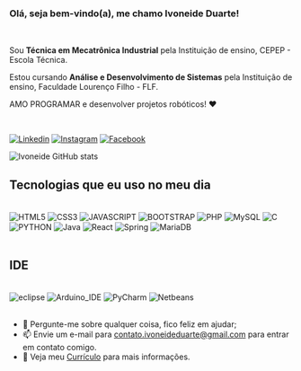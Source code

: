 ### Olá, seja bem-vindo(a), me chamo Ivoneide Duarte!
<br/>
<p>Sou <strong>Técnica em Mecatrônica Industrial</strong> pela Instituição de ensino, CEPEP - Escola Técnica.</p>
<p>Estou cursando <strong>Análise e Desenvolvimento de Sistemas</strong> pela Instituição de ensino, Faculdade Lourenço Filho - FLF.</p>
<p>AMO PROGRAMAR e desenvolver projetos robóticos! ❤️<p/>

<br/>

[![Linkedin](https://img.shields.io/badge/LinkedIn-0077B5?style=for-the-badge&logo=linkedin&logoColor=white)](https://www.linkedin.com/in/ivoneide-duarte-a2152b229/)
[![Instagram](https://img.shields.io/badge/Instagram-E4405F?style=for-the-badge&logo=instagram&logoColor=white)](www.instagram.com/ivoneide.duarte25)
[![Facebook](	https://img.shields.io/badge/Facebook-1877F2?style=for-the-badge&logo=facebook&logoColor=white)](https://www.facebook.com/ivoneide.duarte.731/)

![Ivoneide GitHub stats](https://github-readme-stats.vercel.app/api?username=Ivoneideduarte&show_icons=true&theme=dracula)

## Tecnologias que eu uso no meu dia

<div style="display: inline_block"><br/>
    <img align="center" alt="HTML5" src="https://img.shields.io/badge/HTML5-E34F26?style=for-the-badge&logo=html5&logoColor=white"/>
    <img align="center" alt="CSS3" src="https://img.shields.io/badge/CSS3-1572B6?style=for-the-badge&logo=css3&logoColor=white"/>
    <img align="center" alt="JAVASCRIPT" src="https://img.shields.io/badge/JavaScript-F7DF1E?style=for-the-badge&logo=javascript&logoColor=black"/>
    <img align="center" alt="BOOTSTRAP" src="https://img.shields.io/badge/Bootstrap-563D7C?style=for-the-badge&logo=bootstrap&logoColor=white"/>
    <img align="center" alt="PHP" src="https://img.shields.io/badge/PHP-777BB4?style=for-the-badge&logo=php&logoColor=white"/>
    <img align="center" alt="MySQL" src="https://img.shields.io/badge/MySQL-005C84?style=for-the-badge&logo=mysql&logoColor=white"/>
    <img align="center" alt="C" src="https://img.shields.io/badge/C-00599C?style=for-the-badge&logo=c&logoColor=white"/>
    <img align="center" alt="PYTHON" src="https://img.shields.io/badge/Python-14354C?style=for-the-badge&logo=python&logoColor=white"/>
    <img align="center" alt="Java" src="https://img.shields.io/badge/Java-ED8B00?style=for-the-badge&logo=java&logoColor=white"/>
    <img align="center" alt="React" src="https://img.shields.io/badge/React-20232A?style=for-the-badge&logo=react&logoColor=61DAFB"/>
    <img align="center" alt="Spring" src="https://img.shields.io/badge/Spring-6DB33F?style=for-the-badge&logo=spring&logoColor=white"/>
    <!--<img align="center" alt="MongoDB" src="https://img.shields.io/badge/MongoDB-4EA94B?style=for-the-badge&logo=mongodb&logoColor=white"/>-->
    <img align="center" alt="MariaDB" src=" https://img.shields.io/badge/MariaDB-003545?style=for-the-badge&logo=mariadb&logoColor=white"/>
    <!--<img align="center" alt="PostgreSQL" src="https://img.shields.io/badge/PostgreSQL-316192?style=for-the-badge&logo=postgresql&logoColor=white"/>-->
</div>
<br/>

## IDE

<div style="display: inline_block"><br/> 
    <img align="center" alt="eclipse" src="https://img.shields.io/badge/Eclipse-2C2255?style=for-the-badge&logo=eclipse&logoColor=white"/>
    <img align="center" alt="Arduino_IDE" src="https://img.shields.io/badge/Arduino_IDE-00979D?style=for-the-badge&logo=arduino&logoColor=white"/>
    <img align="center" alt="PyCharm" src="https://img.shields.io/badge/PyCharm-000000.svg?&style=for-the-badge&logo=PyCharm&logoColor=white"/>
    <img align="center" alt="Netbeans" src="https://img.shields.io/badge/apache%20netbeans-1B6AC6?style=for-the-badge&logo=apache%20netbeans%20IDE&logoColor=white"/>

</div>
<br/>

- 💬 Pergunte-me sobre qualquer coisa, fico feliz em ajudar;
- 📫 Envie um e-mail para contato.ivoneideduarte@gmail.com para entrar em contato comigo.
- 📝 Veja meu <a href="https://docs.google.com/document/d/1-d5BYclSMEzv1pjqcW37vxsc-1gfNlBC5sNo_SRQLi4/edit?usp=sharing" target="_blank">Currículo</a> para mais informações.
